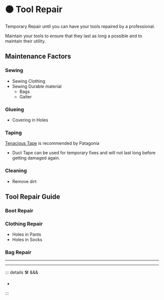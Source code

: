 
# 🟠 <move>Tool Repair</move>

Temporary Repair until you can have your tools repaired by a professional.

Maintain your tools to ensure that they last as long a possible and to maintain their utility.

## Maintenance Factors

### Sewing

- Sewing Clothing
- Sewing Durable material
    - Bags
    - Gaiter

### Glueing

- Covering in Holes

### Taping

[Tenacious Tape](https://www.gearaid.com/collections/tenacious-tape) is recommended by Patagonia

- Duct Tape can be used for temporary fixes and will not last long before getting damaged again.

### Cleaning

- Remove dirt

## Tool Repair Guide

### Boot Repair

### Clothing Repair

- Holes in Pants
- Holes in Socks

### Bag Repair

---

<!-- =================================================== -->
<!-- =================================================== -->
<!-- =================================================== -->
<!-- =================================================== -->
<!-- =================================================== -->
---

<!-- =================================================== -->
<!-- =================================================== -->
<!-- =================================================== -->
<!-- =================================================== -->
<!-- =================================================== -->
::: details 🛠 <dev>&&&</dev>

-

:::
